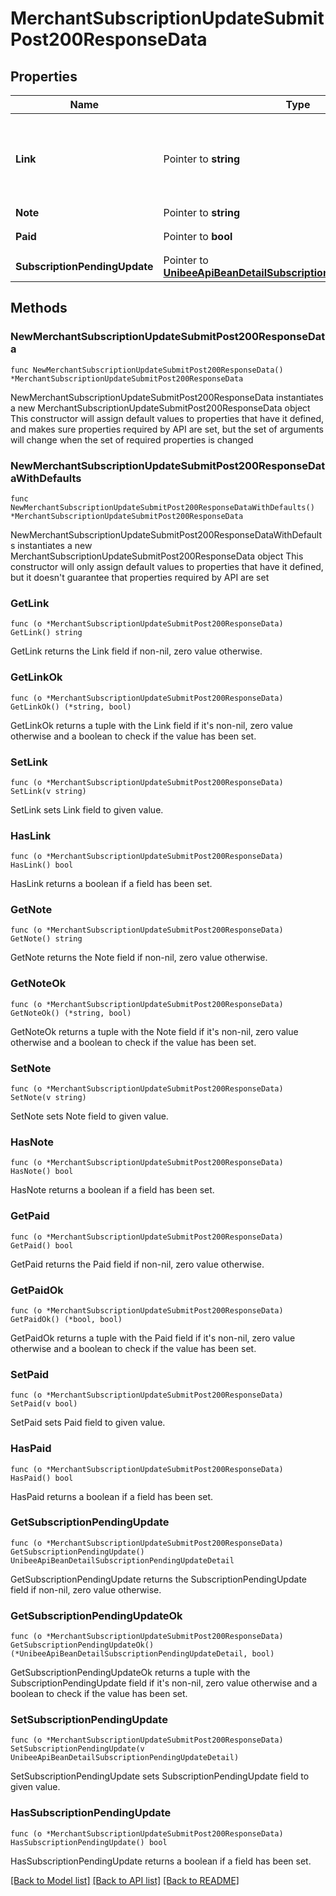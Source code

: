 # MerchantSubscriptionUpdateSubmitPost200ResponseData

## Properties

Name | Type | Description | Notes
------------ | ------------- | ------------- | -------------
**Link** | Pointer to **string** | The payment link, need redirect customer to link if paid&#x3D;false | [optional] 
**Note** | Pointer to **string** | note | [optional] 
**Paid** | Pointer to **bool** | Paid or not，true|false | [optional] 
**SubscriptionPendingUpdate** | Pointer to [**UnibeeApiBeanDetailSubscriptionPendingUpdateDetail**](UnibeeApiBeanDetailSubscriptionPendingUpdateDetail.md) |  | [optional] 

## Methods

### NewMerchantSubscriptionUpdateSubmitPost200ResponseData

`func NewMerchantSubscriptionUpdateSubmitPost200ResponseData() *MerchantSubscriptionUpdateSubmitPost200ResponseData`

NewMerchantSubscriptionUpdateSubmitPost200ResponseData instantiates a new MerchantSubscriptionUpdateSubmitPost200ResponseData object
This constructor will assign default values to properties that have it defined,
and makes sure properties required by API are set, but the set of arguments
will change when the set of required properties is changed

### NewMerchantSubscriptionUpdateSubmitPost200ResponseDataWithDefaults

`func NewMerchantSubscriptionUpdateSubmitPost200ResponseDataWithDefaults() *MerchantSubscriptionUpdateSubmitPost200ResponseData`

NewMerchantSubscriptionUpdateSubmitPost200ResponseDataWithDefaults instantiates a new MerchantSubscriptionUpdateSubmitPost200ResponseData object
This constructor will only assign default values to properties that have it defined,
but it doesn't guarantee that properties required by API are set

### GetLink

`func (o *MerchantSubscriptionUpdateSubmitPost200ResponseData) GetLink() string`

GetLink returns the Link field if non-nil, zero value otherwise.

### GetLinkOk

`func (o *MerchantSubscriptionUpdateSubmitPost200ResponseData) GetLinkOk() (*string, bool)`

GetLinkOk returns a tuple with the Link field if it's non-nil, zero value otherwise
and a boolean to check if the value has been set.

### SetLink

`func (o *MerchantSubscriptionUpdateSubmitPost200ResponseData) SetLink(v string)`

SetLink sets Link field to given value.

### HasLink

`func (o *MerchantSubscriptionUpdateSubmitPost200ResponseData) HasLink() bool`

HasLink returns a boolean if a field has been set.

### GetNote

`func (o *MerchantSubscriptionUpdateSubmitPost200ResponseData) GetNote() string`

GetNote returns the Note field if non-nil, zero value otherwise.

### GetNoteOk

`func (o *MerchantSubscriptionUpdateSubmitPost200ResponseData) GetNoteOk() (*string, bool)`

GetNoteOk returns a tuple with the Note field if it's non-nil, zero value otherwise
and a boolean to check if the value has been set.

### SetNote

`func (o *MerchantSubscriptionUpdateSubmitPost200ResponseData) SetNote(v string)`

SetNote sets Note field to given value.

### HasNote

`func (o *MerchantSubscriptionUpdateSubmitPost200ResponseData) HasNote() bool`

HasNote returns a boolean if a field has been set.

### GetPaid

`func (o *MerchantSubscriptionUpdateSubmitPost200ResponseData) GetPaid() bool`

GetPaid returns the Paid field if non-nil, zero value otherwise.

### GetPaidOk

`func (o *MerchantSubscriptionUpdateSubmitPost200ResponseData) GetPaidOk() (*bool, bool)`

GetPaidOk returns a tuple with the Paid field if it's non-nil, zero value otherwise
and a boolean to check if the value has been set.

### SetPaid

`func (o *MerchantSubscriptionUpdateSubmitPost200ResponseData) SetPaid(v bool)`

SetPaid sets Paid field to given value.

### HasPaid

`func (o *MerchantSubscriptionUpdateSubmitPost200ResponseData) HasPaid() bool`

HasPaid returns a boolean if a field has been set.

### GetSubscriptionPendingUpdate

`func (o *MerchantSubscriptionUpdateSubmitPost200ResponseData) GetSubscriptionPendingUpdate() UnibeeApiBeanDetailSubscriptionPendingUpdateDetail`

GetSubscriptionPendingUpdate returns the SubscriptionPendingUpdate field if non-nil, zero value otherwise.

### GetSubscriptionPendingUpdateOk

`func (o *MerchantSubscriptionUpdateSubmitPost200ResponseData) GetSubscriptionPendingUpdateOk() (*UnibeeApiBeanDetailSubscriptionPendingUpdateDetail, bool)`

GetSubscriptionPendingUpdateOk returns a tuple with the SubscriptionPendingUpdate field if it's non-nil, zero value otherwise
and a boolean to check if the value has been set.

### SetSubscriptionPendingUpdate

`func (o *MerchantSubscriptionUpdateSubmitPost200ResponseData) SetSubscriptionPendingUpdate(v UnibeeApiBeanDetailSubscriptionPendingUpdateDetail)`

SetSubscriptionPendingUpdate sets SubscriptionPendingUpdate field to given value.

### HasSubscriptionPendingUpdate

`func (o *MerchantSubscriptionUpdateSubmitPost200ResponseData) HasSubscriptionPendingUpdate() bool`

HasSubscriptionPendingUpdate returns a boolean if a field has been set.


[[Back to Model list]](../README.md#documentation-for-models) [[Back to API list]](../README.md#documentation-for-api-endpoints) [[Back to README]](../README.md)


